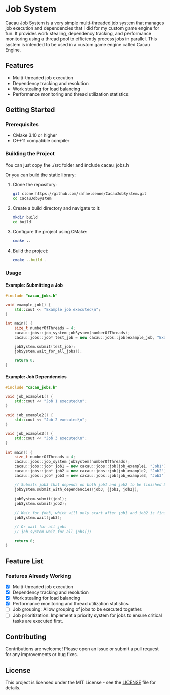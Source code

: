 # Job System

Cacau Job System is a very simple multi-threaded job system that manages job execution and dependencies that I did for my custom game engine for fun. It provides work stealing, dependency tracking, and performance monitoring using a thread pool to efficiently process jobs in parallel. This system is intended to be used in a custom game engine called Cacau Engine.

## Features

- Multi-threaded job execution
- Dependency tracking and resolution
- Work stealing for load balancing
- Performance monitoring and thread utilization statistics

## Getting Started

### Prerequisites

- CMake 3.10 or higher
- C++11 compatible compiler

### Building the Project

You can just copy the ./src folder and include cacau_jobs.h

Or you can build the static library:

1. Clone the repository:
    ```sh
    git clone https://github.com/rafaelsenne/CacauJobSystem.git
    cd CacauJobSystem
    ```

2. Create a build directory and navigate to it:
    ```sh
    mkdir build
    cd build
    ```

3. Configure the project using CMake:
    ```sh
    cmake ..
    ```

4. Build the project:
    ```sh
    cmake --build .
    ```

### Usage

#### Example: Submitting a Job

```cpp
#include "cacau_jobs.h"

void example_job() {
    std::cout << "Example job executed\n";
}

int main() {
    size_t numberOfThreads = 4;
    cacau::jobs::job_system jobSystem(numberOfThreads);
    cacau::jobs::job* test_job = new cacau::jobs::job(example_job, "ExampleJob");

    jobSystem.submit(test_job);
    jobSystem.wait_for_all_jobs();

    return 0;
}
```

#### Example: Job Dependencies

```cpp
#include "cacau_jobs.h"

void job_example1() {
    std::cout << "Job 1 executed\n";
}

void job_example2() {
    std::cout << "Job 2 executed\n";
}

void job_example3() {
    std::cout << "Job 3 executed\n";
}

int main() {
    size_t numberOfThreads = 4;
    cacau::jobs::job_system jobSystem(numberOfThreads);
    cacau::jobs::job* job1 = new cacau::jobs::job(job_example1, "Job1");
    cacau::jobs::job* job2 = new cacau::jobs::job(job_example2, "Job2");
    cacau::jobs::job* job3 = new cacau::jobs::job(job_example3, "Job3");

    // Submits job3 that depends on both job1 and job2 to be finished before starting
    jobSystem.submit_with_dependencies(job3, {job1, job2});
    
    jobSystem.submit(job1);
    jobSystem.submit(job2);
    
    // Wait for job3, which will only start after job1 and job2 is finished
    jobSystem.wait(job3);

    // Or wait for all jobs
    // job_system.wait_for_all_jobs();

    return 0;
}
```

## Feature List

### Features Already Working

- [x] Multi-threaded job execution
- [x] Dependency tracking and resolution
- [x] Work stealing for load balancing
- [x] Performance monitoring and thread utilization statistics
- [ ] Job grouping: Allow grouping of jobs to be executed together.
- [ ] Job prioritization: Implement a priority system for jobs to ensure critical tasks are executed first.

## Contributing

Contributions are welcome! Please open an issue or submit a pull request for any improvements or bug fixes.

## License

This project is licensed under the MIT License - see the [LICENSE](LICENSE.md) file for details.